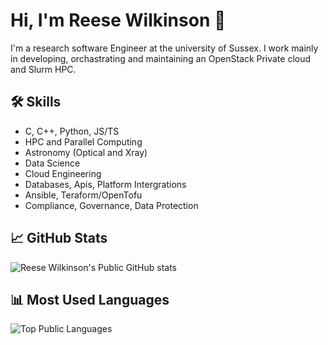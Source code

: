 # Hi, I'm Reese Wilkinson 🖖
I'm a research software Engineer at the university of Sussex. I work mainly in developing, orchastrating and maintaining an OpenStack Private cloud and Slurm HPC.

## 🛠️ Skills
- C, C++, Python, JS/TS
- HPC and Parallel Computing
- Astronomy (Optical and Xray)
- Data Science
- Cloud Engineering
- Databases, Apis, Platform Intergrations
- Ansible, Teraform/OpenTofu
- Compliance, Governance, Data Protection

## 📈 GitHub Stats
![Reese Wilkinson's Public GitHub stats](https://github-readme-stats.vercel.app/api?username=furciferi&show_icons=true&theme=radical)

## 📊 Most Used Languages
![Top Public Languages](https://github-readme-stats.vercel.app/api/top-langs/?username=furciferi&layout=compact&theme=radical)
